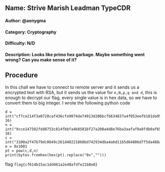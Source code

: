 ## Name: Strive Marish Leadman TypeCDR
#### Author: @aenygma
#### Category: Cryptography 
#### Difficulty: N/D
#### Description: Looks like primo hex garbage. Maybe something went wrong? Can you make sense of it?

## Procedure
In this chall we have to connect to remote server and it sends us a encrypted text with RSA, but it sends us the value for ```e,N,p,q and d```, this is enough to decrypt our flag, every single value is in hex data, so we have to convert them to big integer. I wrote the following python code

```
d = int("cf7ce214f3a0728caf436cfe9074de74913d206bcfb634837a4f053eefb181da956931cc75016e84a5acc2f84a15a3a1b04239817f8471e40aca1cf2e758bd9a31766152706923463cf12fabda5fb9ef7f14798375321db837e9a3d7af4c3ae915001540bfba697865daf97124f4e587db7ee96bb23ca570b09a5936b483581", 16)
n = int("9cce147502fdd8753c814fbbfa4b8581bf27a208a4d8e76ba3aafaf0a9fdb0af65470f1576b0605f47c0129fdf8b90b1d77c706c9d350bd54ac378874956d3f266c0d180948358fde364c324e52a1c1ef743c84fe1854d18a826308092fa635454fd23d8922ec81f1c0da647ede54b492ff305e347063b2c5d6051547fbb4efd", 16)
c = int("3100a2f47b79dc0649c261d40221868bd742934dba4a6d11b5d64806d7f5da488afe33a21f3383e0efda268f32ba4d96ff305fc958d9ffd365bfc3eead332646cf3d19b2cac4ea409b2ebcc6ae7e4ce8eefd3a8d6de216c4afc81c10364277f1402d72e16a18b2282cf91414f3135f0847937d73d32c1282f1469cc59cd51ee3",16)
e = 0x1001
pt = pow(c,d,n)
print(bytes.fromhex(hex(pt).replace("0x","")))
```

flag ```flag{cf614b15ac1dd461a2e48afdfe21b8e8}```
